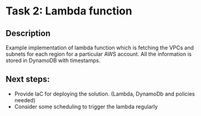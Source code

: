 # Task 2: Lambda function

## Description
Example implementation of lambda function which is fetching the VPCs and subnets for each region for a particular AWS account.
All the information is stored in DynamoDB with timestamps.

## Next steps:
 * Provide IaC for deploying the solution. (Lambda, DynamoDb and policies needed)
 * Consider some scheduling to trigger the lambda regularly
 